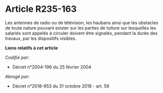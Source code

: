 # Article R235-163

Les antennes de radio ou de télévision, les haubans ainsi que les obstacles de toute nature pouvant exister sur les parties
de toiture sur lesquelles les salariés sont appelés à circuler doivent être signalés, pendant la durée des travaux, par les
dispositifs visibles.

**Liens relatifs à cet article**

_Codifié par_:

  - Décret n°2004-196 du 25 février 2004

_Abrogé par_:

  - Décret n°2018-953 du 31 octobre 2018 - art. 56
